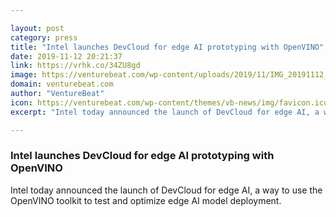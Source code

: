 ```yaml
---

layout: post
category: press
title: "Intel launches DevCloud for edge AI prototyping with OpenVINO"
date: 2019-11-12 20:21:37
link: https://vrhk.co/34ZU8gd
image: https://venturebeat.com/wp-content/uploads/2019/11/IMG_20191112_102744.jpg?w=1200&strip=all
domain: venturebeat.com
author: "VentureBeat"
icon: https://venturebeat.com/wp-content/themes/vb-news/img/favicon.ico
excerpt: "Intel today announced the launch of DevCloud for edge AI, a way to use the OpenVINO toolkit to test and optimize edge AI model deployment."

---
```


### Intel launches DevCloud for edge AI prototyping with OpenVINO

Intel today announced the launch of DevCloud for edge AI, a way to use the OpenVINO toolkit to test and optimize edge AI model deployment.